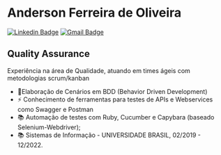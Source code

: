 # Anderson Ferreira de Oliveira
[![Linkedin Badge](https://img.shields.io/badge/-andersonferreira-blue?style=flat-square&logo=Linkedin&logoColor=white&link=https://www.linkedin.com/in/anderson-ferreira30/)](www.linkedin.com/in/anderson-ferreira30/)
[![Gmail Badge](https://img.shields.io/badge/-adnnovato90@gmail.com-c14438?style=flat-square&logo=Gmail&logoColor=white&link=mailto:adnnovato90@gmail.com)](mailto:adnnovato90@gmail.com)

## Quality Assurance
Experiência na área de Qualidade, atuando em times ágeis com metodologias scrum/kanban

- :seedling:Elaboração de Cenários em BDD (Behavior Driven Development) 
- :zap: Conhecimento de ferramentas para testes de APIs e Webservices como Swagger e Postman
- :books: Automação de testes com Ruby, Cucumber e Capybara (baseado Selenium-Webdriver);
- :books: Sistemas de Informação - UNIVERSIDADE BRASIL, 02/2019 - 12/2022.

